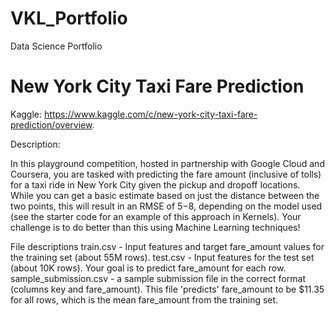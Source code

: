 # VKL_Portfolio
Data Science Portfolio

# New York City Taxi Fare Prediction
Kaggle: https://www.kaggle.com/c/new-york-city-taxi-fare-prediction/overview.

Description:

In this playground competition, hosted in partnership with Google Cloud and Coursera, you are tasked with predicting the fare amount (inclusive of tolls) for a taxi ride in New York City given the pickup and dropoff locations. While you can get a basic estimate based on just the distance between the two points, this will result in an RMSE of $5-$8, depending on the model used (see the starter code for an example of this approach in Kernels). Your challenge is to do better than this using Machine Learning techniques!

File descriptions train.csv - Input features and target fare_amount values for the training set (about 55M rows). test.csv - Input features for the test set (about 10K rows). Your goal is to predict fare_amount for each row. sample_submission.csv - a sample submission file in the correct format (columns key and fare_amount). This file 'predicts' fare_amount to be $11.35 for all rows, which is the mean fare_amount from the training set.
